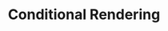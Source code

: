 ---
title: Conditional Rendering
description: Conditional Rendering - 6
layout: ../../layouts/MainLayout.astro
---